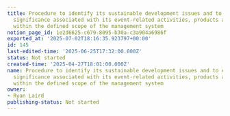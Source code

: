```yaml
---
title: Procedure to identify its sustainable development issues and to evaluate their
  significance associated with its event-related activities, products and services
  within the defined scope of the management system
notion_page_id: 1e2d6625-c679-8095-b30a-c3a904a6986f
exported_at: '2025-07-02T18:16:35.923797+00:00'
id: 145
last-edited-time: '2025-06-25T17:32:00.000Z'
status: Not started
created-time: '2025-04-27T18:01:00.000Z'
name: Procedure to identify its sustainable development issues and to evaluate their
  significance associated with its event-related activities, products and services
  within the defined scope of the management system
owner:
- Ryan Laird
publishing-status: Not started
---
```


<!-- Unsupported block type: table_of_contents -->

<!-- Unsupported block type: unsupported -->

